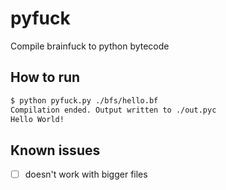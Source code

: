 # pyfuck
Compile brainfuck to python bytecode


## How to run

```bash
$ python pyfuck.py ./bfs/hello.bf
Compilation ended. Output written to ./out.pyc
Hello World!
```

## Known issues
- [ ] doesn't work with bigger files